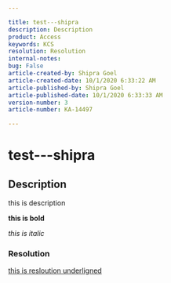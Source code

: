 ```yaml
---  

title: test---shipra  
description: Description  
product: Access  
keywords: KCS  
resolution: Resolution  
internal-notes:   
bug: False  
article-created-by: Shipra Goel  
article-created-date: 10/1/2020 6:33:22 AM  
article-published-by: Shipra Goel  
article-published-date: 10/1/2020 6:33:33 AM  
version-number: 3  
article-number: KA-14497

---  
```


# test---shipra

## Description

this is description   

 **this is bold**  

 *this is italic*

### Resolution

<u>this is resloution underligned</u>
